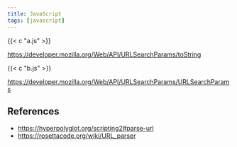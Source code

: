 ```yaml
---
title: JavaScript
tags: [javascript]
---
```


{{< c "a.js" >}}

<https://developer.mozilla.org/Web/API/URLSearchParams/toString>

{{< c "b.js" >}}

<https://developer.mozilla.org/Web/API/URLSearchParams/URLSearchParams>

## References

- <https://hyperpolyglot.org/scripting2#parse-url>
- <https://rosettacode.org/wiki/URL_parser>
